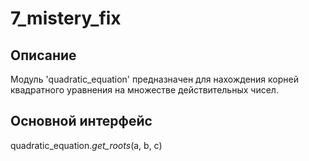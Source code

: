 # 7_mistery_fix

## Описание

Модуль 'quadratic_equation' предназначен для нахождения корней квадратного уравнения на множестве действительных чисел.

## Основной интерфейс

quadratic_equation.*get_roots*(a, b, c)